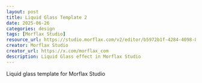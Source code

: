 ```yaml
---
layout: post
title: Liquid Glass Template 2
date: 2025-06-26
categories: design
tags: [Morflax Studio]
resource_url: https://studio.morflax.com/v2/editor/b5972b1f-4284-4098-8de9-314bac3ed608?template=true
creator: Morflax Studio
creator_url: https://x.com/morflax_com
description: Liquid Glass effect in Morflax Studio
---
```

Liquid glass template for Morflax Studio